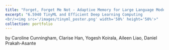 ```yaml
---
title: "Forget, Forget Me Not - Adaptive Memory for Large Language Models (LLMs)"
excerpt: "6.5940 TinyML and Efficient Deep Learning Computing
<br/><img src='/images/tinyml_poster.png' width='50%' height='50%'>"
collection: portfolio
---
```

by Caroline Cunningham, Clarise Han, Yogesh Koirala, Aileen Liao, Daniel Prakah-Asante


